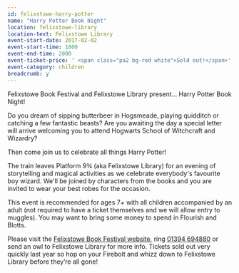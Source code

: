 ```yaml
---
id: felixstowe-harry-potter
name: "Harry Potter Book Night"
location: felixstowe-library
location-text: Felixstowe Library
event-start-date: 2017-02-02
event-start-time: 1800
event-end-time: 2000
event-ticket-price: ' <span class="pa2 bg-red white">Sold out!</span>'
event-category: children
breadcrumb: y
---
```


Felixstowe Book Festival and Felixstowe Library present... Harry Potter Book Night!

Do you dream of sipping butterbeer in Hogsmeade, playing quidditch or catching a few fantastic beasts? Are you awaiting the day a special letter will arrive welcoming you to attend Hogwarts School of Witchcraft and Wizardry?

Then come join us to celebrate all things Harry Potter!

The train leaves Platform 9&frac34; (aka Felixstowe Library) for an evening of storytelling and magical activities as we celebrate everybody's favourite boy wizard. We'll be joined by characters from the books and you are invited to wear your best robes for the occasion.

This event is recommended for ages 7+ with all children accompanied by an adult (not required to have a ticket themselves and we will allow entry to muggles). You may want to bring some money to spend in Flourish and Blotts.

Please visit the [Felixstowe Book Festival website](http://www.felixstowebookfestival.co.uk), ring [01394 694880](tel:01394694880) or send an owl to Felixstowe Library for more info. Tickets sold out very quickly last year so hop on your Firebolt and whizz down to Felixstowe Library before they’re all gone!
